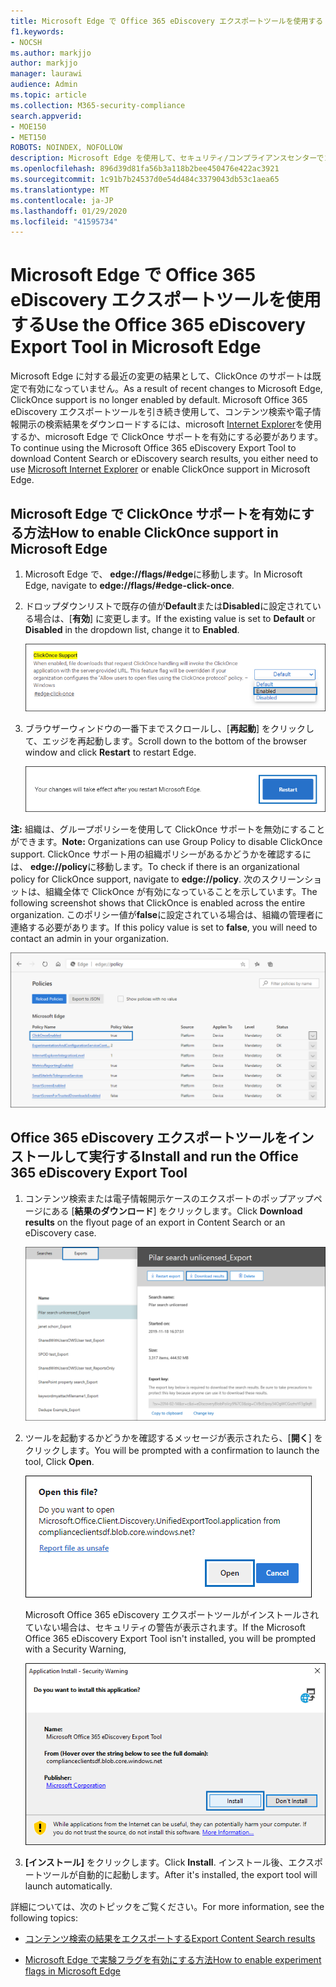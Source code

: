 ```yaml
---
title: Microsoft Edge で Office 365 eDiscovery エクスポートツールを使用する
f1.keywords:
- NOCSH
ms.author: markjjo
author: markjjo
manager: laurawi
audience: Admin
ms.topic: article
ms.collection: M365-security-compliance
search.appverid:
- MOE150
- MET150
ROBOTS: NOINDEX, NOFOLLOW
description: Microsoft Edge を使用して、セキュリティ/コンプライアンスセンターでコンテンツ検索および電子情報開示から検索結果をエクスポートするには、ClickOnce サポートを有効にする必要があります。
ms.openlocfilehash: 896d39d81fa56b3a118b2bee450476e422ac3921
ms.sourcegitcommit: 1c91b7b24537d0e54d484c3379043db53c1aea65
ms.translationtype: MT
ms.contentlocale: ja-JP
ms.lasthandoff: 01/29/2020
ms.locfileid: "41595734"
---
```

# <a name="use-the-office-365-ediscovery-export-tool-in-microsoft-edge"></a><span data-ttu-id="2822c-103">Microsoft Edge で Office 365 eDiscovery エクスポートツールを使用する</span><span class="sxs-lookup"><span data-stu-id="2822c-103">Use the Office 365 eDiscovery Export Tool in Microsoft Edge</span></span>

<span data-ttu-id="2822c-104">Microsoft Edge に対する最近の変更の結果として、ClickOnce のサポートは既定で有効になっていません。</span><span class="sxs-lookup"><span data-stu-id="2822c-104">As a result of recent changes to Microsoft Edge, ClickOnce support is no longer enabled by default.</span></span> <span data-ttu-id="2822c-105">Microsoft Office 365 eDiscovery エクスポートツールを引き続き使用して、コンテンツ検索や電子情報開示の検索結果をダウンロードするには、microsoft [Internet Explorer](https://support.microsoft.com/help/17621/internet-explorer-downloads)を使用するか、microsoft Edge で ClickOnce サポートを有効にする必要があります。</span><span class="sxs-lookup"><span data-stu-id="2822c-105">To continue using the Microsoft Office 365 eDiscovery Export Tool to download Content Search or eDiscovery search results, you either need to use [Microsoft Internet Explorer](https://support.microsoft.com/help/17621/internet-explorer-downloads) or enable ClickOnce support in Microsoft Edge.</span></span>

## <a name="how-to-enable-clickonce-support-in-microsoft-edge"></a><span data-ttu-id="2822c-106">Microsoft Edge で ClickOnce サポートを有効にする方法</span><span class="sxs-lookup"><span data-stu-id="2822c-106">How to enable ClickOnce support in Microsoft Edge</span></span>

1. <span data-ttu-id="2822c-107">Microsoft Edge で、 **edge://flags/#edge**に移動します。</span><span class="sxs-lookup"><span data-stu-id="2822c-107">In Microsoft Edge, navigate to **edge://flags/#edge-click-once**.</span></span>

2. <span data-ttu-id="2822c-108">ドロップダウンリストで既存の値が**Default**または**Disabled**に設定されている場合は、[**有効**] に変更します。</span><span class="sxs-lookup"><span data-stu-id="2822c-108">If the existing value is set to **Default** or **Disabled** in the dropdown list, change it to **Enabled**.</span></span>
    
   ![](media/ClickOnceimage1.png)

3. <span data-ttu-id="2822c-109">ブラウザーウィンドウの一番下までスクロールし、[**再起動**] をクリックして、エッジを再起動します。</span><span class="sxs-lookup"><span data-stu-id="2822c-109">Scroll down to the bottom of the browser window and click **Restart** to restart Edge.</span></span>

   ![](media/ClickOnceimage2.png)

<span data-ttu-id="2822c-110">**注:** 組織は、グループポリシーを使用して ClickOnce サポートを無効にすることができます。</span><span class="sxs-lookup"><span data-stu-id="2822c-110">**Note:** Organizations can use Group Policy to disable ClickOnce support.</span></span> <span data-ttu-id="2822c-111">ClickOnce サポート用の組織ポリシーがあるかどうかを確認するには、 **edge://policy**に移動します。</span><span class="sxs-lookup"><span data-stu-id="2822c-111">To check if there is an organizational policy for ClickOnce support, navigate to **edge://policy**.</span></span> <span data-ttu-id="2822c-112">次のスクリーンショットは、組織全体で ClickOnce が有効になっていることを示しています。</span><span class="sxs-lookup"><span data-stu-id="2822c-112">The following screenshot shows that ClickOnce is enabled across the entire organization.</span></span> <span data-ttu-id="2822c-113">このポリシー値が**false**に設定されている場合は、組織の管理者に連絡する必要があります。</span><span class="sxs-lookup"><span data-stu-id="2822c-113">If this policy value is set to **false**, you will need to contact an admin in your organization.</span></span>

![](media/ClickOnceimage3.png)

## <a name="install-and-run-the-office-365-ediscovery-export-tool"></a><span data-ttu-id="2822c-114">Office 365 eDiscovery エクスポートツールをインストールして実行する</span><span class="sxs-lookup"><span data-stu-id="2822c-114">Install and run the Office 365 eDiscovery Export Tool</span></span>

1. <span data-ttu-id="2822c-115">コンテンツ検索または電子情報開示ケースのエクスポートのポップアップページにある [**結果のダウンロード**] をクリックします。</span><span class="sxs-lookup"><span data-stu-id="2822c-115">Click **Download results** on the flyout page of an export in Content Search or an eDiscovery case.</span></span>

   ![検索結果をダウンロードするには、ポップアップページの [結果のダウンロード] をクリックします。](media/ClickOnceExport1.png)

2. <span data-ttu-id="2822c-117">ツールを起動するかどうかを確認するメッセージが表示されたら、[**開く**] をクリックします。</span><span class="sxs-lookup"><span data-stu-id="2822c-117">You will be prompted with a confirmation to launch the tool, Click **Open**.</span></span>

   ![[開く] をクリックして電子情報開示エクスポートツールを起動します。](media/ClickOnceimage4.png)

   <span data-ttu-id="2822c-119">Microsoft Office 365 eDiscovery エクスポートツールがインストールされていない場合は、セキュリティの警告が表示されます。</span><span class="sxs-lookup"><span data-stu-id="2822c-119">If the Microsoft Office 365 eDiscovery Export Tool isn't installed, you will be prompted with a Security Warning,</span></span> 

   ![[インストール] をクリックして電子情報開示エクスポートツールをインストールします。](media/ClickOnceimage5.png)

3. <span data-ttu-id="2822c-121">**[インストール]** をクリックします。</span><span class="sxs-lookup"><span data-stu-id="2822c-121">Click **Install**.</span></span> <span data-ttu-id="2822c-122">インストール後、エクスポートツールが自動的に起動します。</span><span class="sxs-lookup"><span data-stu-id="2822c-122">After it's installed, the export tool will launch automatically.</span></span>

<span data-ttu-id="2822c-123">詳細については、次のトピックをご覧ください。</span><span class="sxs-lookup"><span data-stu-id="2822c-123">For more information, see the following topics:</span></span>

- [<span data-ttu-id="2822c-124">コンテンツ検索の結果をエクスポートする</span><span class="sxs-lookup"><span data-stu-id="2822c-124">Export Content Search results</span></span>](export-search-results.md)

- [<span data-ttu-id="2822c-125">Microsoft Edge で実験フラグを有効にする方法</span><span class="sxs-lookup"><span data-stu-id="2822c-125">How to enable experiment flags in Microsoft Edge</span></span>](https://microsoftedgesupport.microsoft.com/hc/articles/360034075294-How-to-enable-experiment-flags-in-Microsoft-Edge-Insider-channels)

